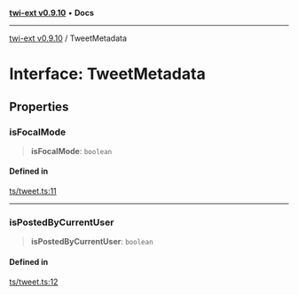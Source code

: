 [**twi-ext v0.9.10**](../README.md) • **Docs**

***

[twi-ext v0.9.10](../README.md) / TweetMetadata

# Interface: TweetMetadata

## Properties

### isFocalMode

> **isFocalMode**: `boolean`

#### Defined in

[ts/tweet.ts:11](https://github.com/Robot-Inventor/twi-ext/blob/52134e9370d42186e91c84367aa897f7935d180e/src/ts/tweet.ts#L11)

***

### isPostedByCurrentUser

> **isPostedByCurrentUser**: `boolean`

#### Defined in

[ts/tweet.ts:12](https://github.com/Robot-Inventor/twi-ext/blob/52134e9370d42186e91c84367aa897f7935d180e/src/ts/tweet.ts#L12)
